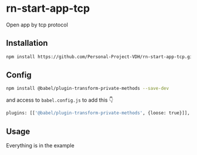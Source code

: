 # rn-start-app-tcp

Open app by tcp protocol

## Installation

```sh
npm install https://github.com/Personal-Project-VDH/rn-start-app-tcp.git
```
## Config 
```sh
npm install @babel/plugin-transform-private-methods --save-dev
```
and access to `babel.config.js` to add this 👇
```sh
plugins: [['@babel/plugin-transform-private-methods', {loose: true}]],
```

## Usage

Everything is in the example




